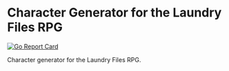 Character Generator for the Laundry Files RPG
==============================================

[![Go Report Card](https://goreportcard.com/badge/github.com/gruevyhat/tlfgen)](https://goreportcard.com/report/github.com/gruevyhat/tlfgen)

Character generator for the Laundry Files RPG.
